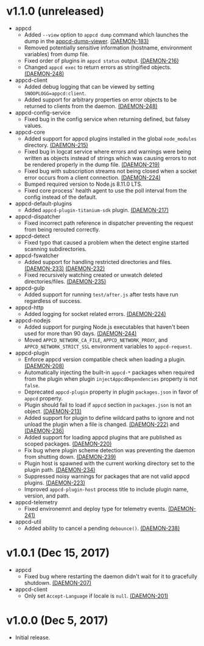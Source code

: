 # v1.1.0 (unreleased)

 * appcd
   - Added `--view` option to `appcd dump` command which launches the dump in the
     [appcd-dump-viewer](https://github.com/appcelerator/appcd-dump-viewer).
     [(DAEMON-183)](https://jira.appcelerator.org/browse/DAEMON-183)
   - Removed potentially sensitive information (hostname, environment variables) from dump file.
   - Fixed order of plugins in `appcd status` output.
     [(DAEMON-216)](https://jira.appcelerator.org/browse/DAEMON-216)
   - Changed `appcd exec` to return errors as stringified objects.
     [(DAEMON-248)](https://jira.appcelerator.org/browse/DAEMON-248)
 * appcd-client
   - Added debug logging that can be viewed by setting `SNOOPLOGG=appcd:client`.
   - Added support for arbitrary properties on error objects to be returned to clients from the
     daemon.
     [(DAEMON-248)](https://jira.appcelerator.org/browse/DAEMON-248)
 * appcd-config-service
   - Fixed bug in the config service when returning defined, but falsey values.
 * appcd-core
   - Added support for appcd plugins installed in the global `node_modules` directory.
     [(DAEMON-215)](https://jira.appcelerator.org/browse/DAEMON-215)
   - Fixed bug in logcat service where errors and warnings were being written as objects instead of
     strings which was causing errors to not be rendered properly in the dump file.
	 [(DAEMON-219)](https://jira.appcelerator.org/browse/DAEMON-219)
   - Fixed bug with subscription streams not being closed when a socket error occurs from a client
     connection. [(DAEMON-224)](https://jira.appcelerator.org/browse/DAEMON-224)
   - Bumped required version to Node.js 8.11.0 LTS.
   - Fixed core process' health agent to use the poll interval from the config instead of the
     default.
 * appcd-default-plugins
   - Added `appcd-plugin-titanium-sdk` plugin.
     [(DAEMON-217)](https://jira.appcelerator.org/browse/DAEMON-217)
 * appcd-dispatcher
   - Fixed incorrect path reference in dispatcher preventing the request from being rerouted
     correctly.
 * appcd-detect
   - Fixed typo that caused a problem when the detect engine started scanning subdirectories.
 * appcd-fswatcher
   - Added support for handling restricted directories and files.
     [(DAEMON-233)](https://jira.appcelerator.org/browse/DAEMON-233)
	 [(DAEMON-232)](https://jira.appcelerator.org/browse/DAEMON-232)
   - Fixed recursively watching created or unwatch deleted directories/files.
     [(DAEMON-235)](https://jira.appcelerator.org/browse/DAEMON-235)
 * appcd-gulp
   - Added support for running `test/after.js` after tests have run regardless of success.
 * appcd-http
   - Added logging for socket related errors.
     [(DAEMON-224)](https://jira.appcelerator.org/browse/DAEMON-224)
 * appcd-nodejs
   - Added support for purging Node.js executables that haven't been used for more than 90 days.
     [(DAEMON-244)](https://jira.appcelerator.org/browse/DAEMON-244)
   - Moved `APPCD_NETWORK_CA_FILE`, `APPCD_NETWORK_PROXY`, and `APPCD_NETWORK_STRICT_SSL`
     environment variables to `appcd-request`.
 * appcd-plugin
   - Enforce appcd version compatible check when loading a plugin.
     [(DAEMON-208)](https://jira.appcelerator.org/browse/DAEMON-208)
   - Automatically injecting the built-in `appcd-*` packages when required from the plugin when
     plugin `injectAppcdDependencies` property is not `false`.
   - Deprecated `appcd-plugin` property in plugin `packages.json` in favor of `appcd` property.
   - Plugin should fail to load if `appcd` section in `packages.json` is not an object.
     [(DAEMON-213)](https://jira.appcelerator.org/browse/DAEMON-213)
   - Added support for plugin to define wildcard paths to ignore and not unload the plugin when a
     file is changed. [(DAEMON-222)](https://jira.appcelerator.org/browse/DAEMON-222) and
	 [(DAEMON-236)](https://jira.appcelerator.org/browse/DAEMON-236)
   - Added support for loading appcd plugins that are published as scoped packages.
     [(DAEMON-220)](https://jira.appcelerator.org/browse/DAEMON-220)
   - Fix bug where plugin scheme detection was preventing the daemon from shutting down.
     [(DAEMON-239)](https://jira.appcelerator.org/browse/DAEMON-239)
   - Plugin host is spawned with the current working directory set to the plugin path.
     [(DAEMON-234)](https://jira.appcelerator.org/browse/DAEMON-234)
   - Suppressed noisy warnings for packages that are not valid appcd plugins.
     [(DAEMON-223)](https://jira.appcelerator.org/browse/DAEMON-223)
   - Improved `appcd-plugin-host` process title to include plugin name, version, and path.
 * appcd-telemetry
   - Fixed environemnt and deploy type for telemetry events.
     [(DAEMON-241)](https://jira.appcelerator.org/browse/DAEMON-241)
 * appcd-util
   - Added ability to cancel a pending `debounce()`.
     [(DAEMON-238)](https://jira.appcelerator.org/browse/DAEMON-238)

# v1.0.1 (Dec 15, 2017)

 * appcd
   - Fixed bug where restarting the daemon didn't wait for it to gracefully shutdown.
     [(DAEMON-207)](https://jira.appcelerator.org/browse/DAEMON-207)
 * appcd-client
   - Only set `Accept-Language` if locale is `null`.
     [(DAEMON-201)](https://jira.appcelerator.org/browse/DAEMON-201)

# v1.0.0 (Dec 5, 2017)

 - Initial release.

